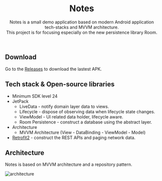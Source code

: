 <h1 align="center">Notes</h1>

<p align="center">  
Notes is a small demo application based on modern Android application tech-stacks and MVVM architecture.<br>This project is for focusing especially on the new persistence library Room.</p>
</br>

## Download
Go to the [Releases](https://github.com/asayushg/Notes/releases) to download the lastest APK.


## Tech stack & Open-source libraries
- Minimum SDK level 24
- JetPack
  - LiveData - notify domain layer data to views.
  - Lifecycle - dispose of observing data when lifecycle state changes.
  - ViewModel - UI related data holder, lifecycle aware.
  - Room Persistence - construct a database using the abstract layer.
- Architecture
  - MVVM Architecture (View - DataBinding - ViewModel - Model)
- [Retrofit2](https://github.com/square/retrofit) - construct the REST APIs and paging network data.


## Architecture
Notes is based on MVVM architecture and a repository pattern.

![architecture](https://user-images.githubusercontent.com/24237865/77502018-f7d36000-6e9c-11ea-92b0-1097240c8689.png)

